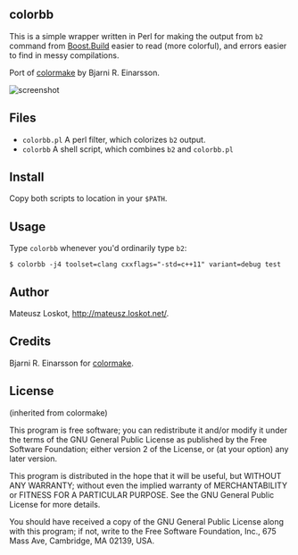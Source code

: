 colorbb
-------

This is a simple wrapper written in Perl for making the output from
`b2` command from [Boost.Build](http://http://www.boost.org/build/)
easier to read (more colorful), and errors easier to find
in messy compilations.

Port of [colormake](http://bre.klaki.net/programs/colormake/)
by Bjarni R. Einarsson.

![screenshot](https://user-images.githubusercontent.com/80741/38137483-206a3034-3425-11e8-872c-4f95dd948df5.png "colorbb in action")



Files
-----

- `colorbb.pl`  A perl filter, which colorizes `b2` output.
- `colorbb`     A shell script, which combines `b2` and `colorbb.pl`

Install
-------

Copy both scripts to location in your `$PATH`.

Usage
-----

Type `colorbb` whenever you'd ordinarily type `b2`:

```console
$ colorbb -j4 toolset=clang cxxflags="-std=c++11" variant=debug test
```

Author
------

Mateusz Loskot, http://mateusz.loskot.net/.

Credits
-------

Bjarni R. Einarsson for
[colormake](http://bre.klaki.net/programs/colormake/).

License
-------

(inherited from colormake)

This program is free software; you can redistribute it and/or modify
it under the terms of the GNU General Public License as published by
the Free Software Foundation; either version 2 of the License, or
(at your option) any later version.

This program is distributed in the hope that it will be useful,
but WITHOUT ANY WARRANTY; without even the implied warranty of
MERCHANTABILITY or FITNESS FOR A PARTICULAR PURPOSE.  See the
GNU General Public License for more details.

You should have received a copy of the GNU General Public License
along with this program; if not, write to the Free Software
Foundation, Inc., 675 Mass Ave, Cambridge, MA 02139, USA.
